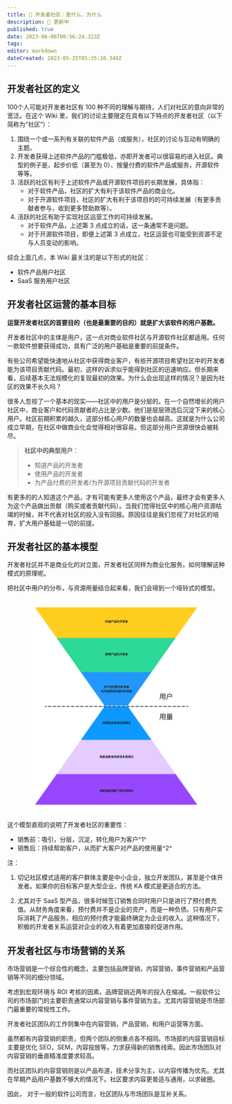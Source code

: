 ```yaml
---
title: 🎯 开发者社区：是什么，为什么
description: 🔴 更新中
published: true
date: 2023-06-06T00:56:24.313Z
tags: 
editor: markdown
dateCreated: 2023-05-25T05:35:20.349Z
---
```


## 开发者社区的定义

100个人可能对开发者社区有 100 种不同的理解与期待，人们对社区的意向非常的宽泛。在这个 Wiki 里，我们的讨论主要限定在具有以下特点的开发者社区（以下简称为“社区”）：

1. 围绕一个或一系列有关联的软件产品（或服务），社区的讨论与互动有明确的主题。
1. 开发者获得上述软件产品的门槛极低，亦即开发者可以很容易的进入社区。典型的例子是，起步价低（甚至为 0）、按量付费的软件产品或服务，开源软件等等。
1. 活跃的社区有利于上述软件产品或开源软件项目的长期发展，具体指：
    - 对于软件产品，社区的扩大有利于该软件产品的商业化。
    - 对于开源软件项目，社区的扩大有利于该项目的的可持续发展（有更多贡献者参与，收到更多赞助款等）。
1. 活跃的社区有助于实现社区运营工作的可持续发展。
    - 对于软件产品，上述第 3 点成立的话，这一条通常不是问题。
    - 对于开源软件项目，即便上述第 3 点成立，社区运营也可能受到资源不足与人员变动的影响。

综合上面几点，本 Wiki 最关注的是以下形式的社区：

- 软件产品用户社区
- SaaS 服务用户社区

## 开发者社区运营的基本目标

**运营开发者社区的首要目的（也是最重要的目的）就是扩大该软件的用户基数。**

开发者社区中的主体是用户，这一点对商业软件社区与开源软件社区都适用。任何一款软件想要获得成功，具有广泛的用户基础是重要的前提条件。

有些公司希望能快速地从社区中获得商业客户，有些开源项目希望社区中的开发者能为该项目贡献代码。最初，这样的诉求似乎能得到社区的迅速响应。但长期来看，后续基本无法规模化的复现最初的效果。为什么会出现这样的情况？是因为社区的效果不长久吗？

很多人忽视了一个基本的现实——社区中的用户是分层的。在一个自然增长的用户社区中，商业客户和代码贡献者的占比是少数。他们是层层筛选后沉淀下来的核心用户。社区前期积累的越久，这部分核心用户的数量也会越高。这就是为什么公司成立早期，在社区中做商业化会觉得相对很容易。但这部分用户资源很快会被耗尽。

> **社区中的典型用户**：
>
> - 知道产品的开发者
> - 使用产品的开发者
> - 为产品付费的开发者/为开源项目贡献代码的开发者

有更多的的人知道这个产品，才有可能有更多人使用这个产品，最终才会有更多人为这个产品做出贡献（购买或者贡献代码）。当我们觉得社区中的核心用户资源枯竭的时候，并不代表对社区的投入没有回报。原因往往是我们忽视了对社区的培育，扩大用户基础是一切的前提。

## 开发者社区的基本模型

开发者社区并不是商业化的对立面，开发者社区同样为商业化服务。如何理解这种模式的原理呢。

把社区中用户的分布，与资源用量结合起来看，我们会得到一个哑铃式的模型。

<div  align="center">    
	<img src="/pic/community_model.png" height = "500" alt="community_model.png" align=center />
</div>

这个模型直观的说明了开发者社区的重要性：

- 销售前：吸引，分层，沉淀，转化用户为客户^1^
- 销售后：持续帮助客户，从而扩大客户对产品的使用量^2^

注：

1. 切记社区模式适用的客户群体主要是中小企业，独立开发团队，甚至是个体开发者。如果你的目标客户是大型企业，传统 KA 模式是更适合的方法。

2. 尤其对于 SaaS 型产品，很多时候签订销售合同时用户只是进行了预付费充值。从财务角度来看，预付费并不是企业的资产，而是一种负债。只有用户实际消耗了产品服务，相应的预付费才能最终确定为企业的收入。这种情况下，积极的开发者关系运营对企业的收入有着更加直接的促进作用。

## 开发者社区与市场营销的关系

市场营销是一个综合性的概念，主要包括品牌营销，内容营销，事件营销和产品营销等不同的细分领域。

考虑到宏观环境与 ROI 考核的因素，品牌营销近两年的投入在缩减。一般软件公司的市场部门的主要职责通常以内容营销与事件营销为主。尤其内容营销是市场部门最重要的常规性工作。

开发者社区团队的工作则集中在内容营销，产品营销，和用户运营等方面。

虽然都有内容营销的职责，但两个团队的侧重点各不相同。市场部的内容营销目标主要是优化 SEO，SEM，内容投放等，力求获得新的销售线索。因此市场团队对内容营销的垂直精准度要求较高。

而社区团队的内容营销则是以产品布道，技术分享为主，以内容传播为优先。尤其在早期产品用户基数不够大的情况下。社区要求内容更普适与通用，以求破圈。

因此， 对于一般的软件公司而言，社区团队与市场团队是互补关系。
